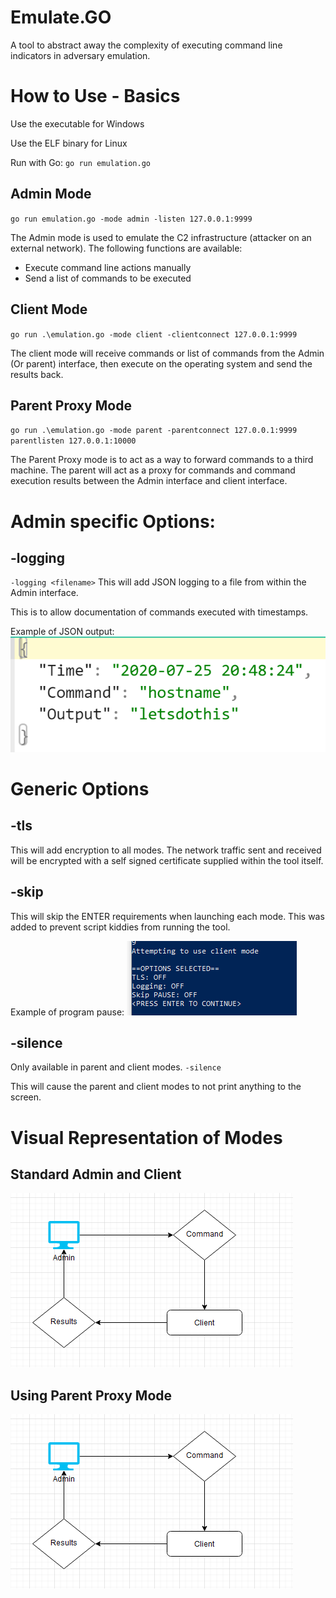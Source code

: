 # Emulate.GO
A tool to abstract away the complexity of executing command line indicators in adversary emulation.


# How to Use - Basics
Use the executable for Windows

Use the ELF binary for Linux

Run with Go: `go run emulation.go`

## Admin Mode
`go run emulation.go -mode admin -listen 127.0.0.1:9999`

The Admin mode is used to emulate the C2 infrastructure (attacker on an external network). The following functions are available:  
* Execute command line actions manually
* Send a list of commands to be executed


## Client Mode
`go run .\emulation.go -mode client -clientconnect 127.0.0.1:9999`

The client mode will receive commands or list of commands from the Admin (Or parent) interface, then execute on the operating system and send the results back.

## Parent Proxy Mode
`go run .\emulation.go -mode parent -parentconnect 127.0.0.1:9999 parentlisten 127.0.0.1:10000`

The Parent Proxy mode is to act as a way to forward commands to a third machine. The parent will act as a proxy for commands and command execution results between the Admin interface and client interface.


# Admin specific Options:
## -logging
`-logging <filename>`
This will add JSON logging to a file from within the Admin interface.

This is to allow documentation of commands executed with timestamps.

Example of JSON output:  
![](images/image1.png)


# Generic Options

## -tls
This will add encryption to all modes. The network traffic sent and received will be encrypted with a self signed certificate supplied within the tool itself.



## -skip
This will skip the ENTER requirements when launching each mode. This was added to prevent script kiddies from running the tool.

Example of program pause:
![](images/image4.png)

## -silence
Only available in parent and client modes.
`-silence`

This will cause the parent and client modes to not print anything to the screen.



# Visual Representation of Modes

## Standard Admin and Client

![](images/image2.png)

## Using Parent Proxy Mode

![](images/image3.png)


